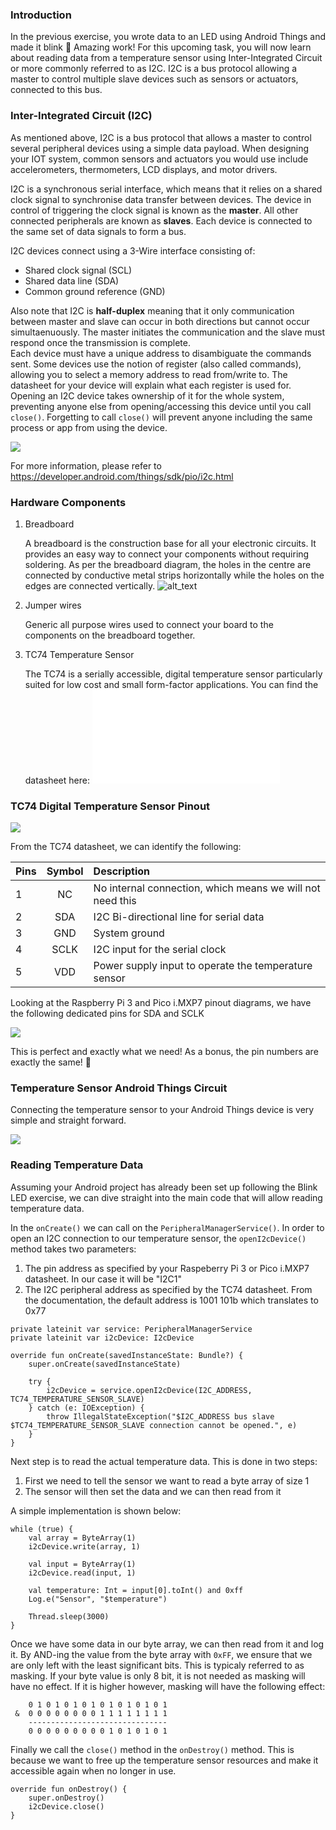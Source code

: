 ### Introduction

In the previous exercise, you wrote data to an LED using Android Things and made it blink 🚨 Amazing work! 
For this upcoming task, you will now learn about reading data from a temperature sensor using Inter-Integrated Circuit or more commonly referred to as I2C. I2C is a bus protocol allowing a master to control multiple slave devices such as sensors or actuators, connected to this bus.

### Inter-Integrated Circuit (I2C)

As mentioned above, I2C is a bus protocol that allows a master to control several peripheral devices using a simple data payload. When designing your IOT system, common sensors and actuators you would use include accelerometers, thermometers, LCD displays, and motor drivers. 

I2C is a synchronous serial interface, which means that it relies on a shared clock signal to synchronise data transfer between devices. The device in control of triggering the clock signal is known as the **master**. All other connected peripherals are known as **slaves**. Each device is connected to the same set of data signals to form a bus.

I2C devices connect using a 3-Wire interface consisting of:

* Shared clock signal (SCL)
* Shared data line (SDA)
* Common ground reference (GND)

Also note that I2C is **half-duplex** meaning that it only communication between master and slave can occur in both directions but cannot occur simultaenuously. The master initiates the communication and the slave must respond once the transmission is complete.  
Each device must have a unique address to disambiguate the commands sent. Some devices use the notion of register (also called commands), allowing you to select a memory address to read from/write to. The datasheet for your device will explain what each register is used for. Opening an I2C device takes ownership of it for the whole system, preventing anyone else from opening/accessing this device until you call `close()`. Forgetting to call `close()` will prevent anyone including the same process or app from using the device.

![](./Diagrams/I2C/i2c_diagram.png)

For more information, please refer to https://developer.android.com/things/sdk/pio/i2c.html

### Hardware Components

1. Breadboard

    A breadboard is the construction base for all your electronic circuits. It provides an easy way to connect your components without requiring soldering. As per the breadboard diagram, the holes in the centre are connected by conductive metal strips horizontally while the holes on the edges are connected vertically.
![alt_text](./Diagrams/Breadboard/breadboard_conductivity.png)

2. Jumper wires

    Generic all purpose wires used to connect your board to the components on the breadboard together.
    
3. TC74 Temperature Sensor

    The TC74 is a serially accessible, digital temperature sensor particularly suited for low cost and small form-factor applications.
    You can find the datasheet here: 
![Sensor datasheet](./Diagrams/Temperature_Sensor/sensor-datasheet.pdf)

### TC74 Digital Temperature Sensor Pinout

![](./Diagrams/Temperature_Sensor/temp-sensor-pinout.png)

From the TC74 datasheet, we can identify the following:

| Pins  | Symbol  | Description                                               |
| ----- |:-------:|:----------------------------------------------------------|
| 1     | NC      | No internal connection, which means we will not need this |
| 2     | SDA     | I2C Bi-directional line for serial data                   |
| 3     | GND     | System ground                                             |
| 4     | SCLK    | I2C input for the serial clock                            |
| 5     | VDD     | Power supply input to operate the temperature sensor      |


Looking at the Raspberry Pi 3 and Pico i.MXP7 pinout diagrams, we have the following dedicated pins for SDA and SCLK

![](./Diagrams/I2C/i2c_pins.png)

This is perfect and exactly what we need! As a bonus, the pin numbers are exactly the same! 🎉

### Temperature Sensor Android Things Circuit

Connecting the temperature sensor to your Android Things device is very simple and straight forward. 

![](./Diagrams/Temperature_Sensor/Temperature-Sensor-Connections.png)

### Reading Temperature Data

Assuming your Android project has already been set up following the Blink LED exercise, we can dive straight into the main code that will allow reading temperature data.

In the `onCreate()` we can call on the `PeripheralManagerService()`. In order to open an I2C connection to our temperature sensor, the `openI2cDevice()` method takes two parameters:

1. The pin address as specified by your Raspeberry Pi 3 or Pico i.MXP7 datasheet. In our case it will be "I2C1"
2. The I2C peripheral address as specified by the TC74 datasheet. From the documentation, the default address is 1001 101b which translates to 0x77

```
private lateinit var service: PeripheralManagerService
private lateinit var i2cDevice: I2cDevice

override fun onCreate(savedInstanceState: Bundle?) {
    super.onCreate(savedInstanceState)

    try {
        i2cDevice = service.openI2cDevice(I2C_ADDRESS, TC74_TEMPERATURE_SENSOR_SLAVE)
    } catch (e: IOException) {
        throw IllegalStateException("$I2C_ADDRESS bus slave $TC74_TEMPERATURE_SENSOR_SLAVE connection cannot be opened.", e)
    }
}
```

Next step is to read the actual temperature data. This is done in two steps:
1. First we need to tell the sensor we want to read a byte array of size 1
2. The sensor will then set the data and we can then read from it

A simple implementation is shown below:

```    
while (true) {
    val array = ByteArray(1)
    i2cDevice.write(array, 1)

    val input = ByteArray(1)
    i2cDevice.read(input, 1)

    val temperature: Int = input[0].toInt() and 0xff
    Log.e("Sensor", "$temperature")

    Thread.sleep(3000)
}

```

Once we have some data in our byte array, we can then read from it and log it. By AND-ing the value from the byte array with `0xFF`, we ensure that we are only left with the least significant bits. This is typicaly referred to as masking. If your byte value is only 8 bit, it is not needed as masking will have no effect. If it is higher however, masking will have the following effect:

```
    0 1 0 1 0 1 0 1 0 1 0 1 0 1 0 1
 &  0 0 0 0 0 0 0 0 1 1 1 1 1 1 1 1
    -------------------------------
    0 0 0 0 0 0 0 0 0 1 0 1 0 1 0 1
```

Finally we call the `close()` method in the `onDestroy()` method. This is because we want to free up the temperature sensor resources and make it accessible again when no longer in use. 

```
override fun onDestroy() {
    super.onDestroy()
    i2cDevice.close()
}
```
